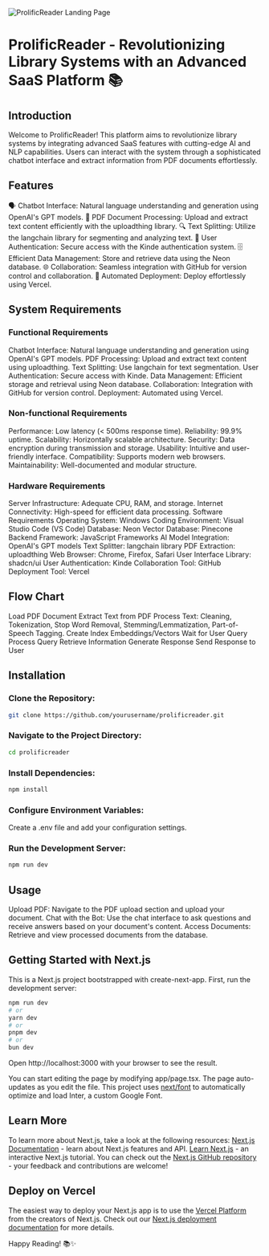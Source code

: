 ![ProlificReader Landing Page](https://github.com/hemanth1223/revolutionizing_library_systems_with_an_advanced_saas_platform-GPT-LLMs-LangChain/assets/86236166/68c1e843-669c-4ee3-9cb4-02731791d960)
# ProlificReader - Revolutionizing Library Systems with an Advanced SaaS Platform 📚

## Introduction
Welcome to ProlificReader! This platform aims to revolutionize library systems by integrating advanced SaaS features with cutting-edge AI and NLP capabilities. Users can interact with the system through a sophisticated chatbot interface and extract information from PDF documents effortlessly.

## Features
🗣️ Chatbot Interface: Natural language understanding and generation using OpenAI's GPT models.
📄 PDF Document Processing: Upload and extract text content efficiently with the uploadthing library.
🔍 Text Splitting: Utilize the langchain library for segmenting and analyzing text.
🔐 User Authentication: Secure access with the Kinde authentication system.
🗄️ Efficient Data Management: Store and retrieve data using the Neon database.
🌐 Collaboration: Seamless integration with GitHub for version control and collaboration.
🚀 Automated Deployment: Deploy effortlessly using Vercel.

## System Requirements
### Functional Requirements
Chatbot Interface: Natural language understanding and generation using OpenAI's GPT models.
PDF Processing: Upload and extract text content using uploadthing.
Text Splitting: Use langchain for text segmentation.
User Authentication: Secure access with Kinde.
Data Management: Efficient storage and retrieval using Neon database.
Collaboration: Integration with GitHub for version control.
Deployment: Automated using Vercel.

### Non-functional Requirements
Performance: Low latency (< 500ms response time).
Reliability: 99.9% uptime.
Scalability: Horizontally scalable architecture.
Security: Data encryption during transmission and storage.
Usability: Intuitive and user-friendly interface.
Compatibility: Supports modern web browsers.
Maintainability: Well-documented and modular structure.

### Hardware Requirements
Server Infrastructure: Adequate CPU, RAM, and storage.
Internet Connectivity: High-speed for efficient data processing.
Software Requirements
Operating System: Windows
Coding Environment: Visual Studio Code (VS Code)
Database: Neon
Vector Database: Pinecone
Backend Framework: JavaScript Frameworks
AI Model Integration: OpenAI's GPT models
Text Splitter: langchain library
PDF Extraction: uploadthing
Web Browser: Chrome, Firefox, Safari
User Interface Library: shadcn/ui
User Authentication: Kinde
Collaboration Tool: GitHub
Deployment Tool: Vercel

## Flow Chart
Load PDF Document
Extract Text from PDF
Process Text: Cleaning, Tokenization, Stop Word Removal, Stemming/Lemmatization, Part-of-Speech Tagging.
Create Index Embeddings/Vectors
Wait for User Query
Process Query
Retrieve Information
Generate Response
Send Response to User

## Installation
### Clone the Repository:
```bash
git clone https://github.com/yourusername/prolificreader.git
```
### Navigate to the Project Directory:
```bash
cd prolificreader
```
### Install Dependencies:
```bash
npm install
```
### Configure Environment Variables:
Create a .env file and add your configuration settings.
### Run the Development Server:
```bash
npm run dev
```

## Usage
Upload PDF: Navigate to the PDF upload section and upload your document.
Chat with the Bot: Use the chat interface to ask questions and receive answers based on your document's content.
Access Documents: Retrieve and view processed documents from the database.

## Getting Started with Next.js
This is a Next.js project bootstrapped with create-next-app.
First, run the development server:
```bash
npm run dev
# or
yarn dev
# or
pnpm dev
# or
bun dev
```
Open http://localhost:3000 with your browser to see the result.

You can start editing the page by modifying app/page.tsx. The page auto-updates as you edit the file.
This project uses [next/font](https://nextjs.org/docs/pages/building-your-application/optimizing/fonts) to automatically optimize and load Inter, a custom Google Font.

## Learn More
To learn more about Next.js, take a look at the following resources:
[Next.js Documentation](https://nextjs.org/docs) - learn about Next.js features and API.
[Learn Next.js](https://nextjs.org/learn) - an interactive Next.js tutorial.
You can check out the [Next.js GitHub repository](https://github.com/vercel/next.js/) - your feedback and contributions are welcome!

## Deploy on Vercel
The easiest way to deploy your Next.js app is to use the [Vercel Platform](https://vercel.com/new?utm_medium=default-template&filter=next.js&utm_source=create-next-app&utm_campaign=create-next-app-readme) from the creators of Next.js.
Check out our [Next.js deployment documentation](https://nextjs.org/docs/pages/building-your-application/deploying) for more details.

Happy Reading! 📚✨
